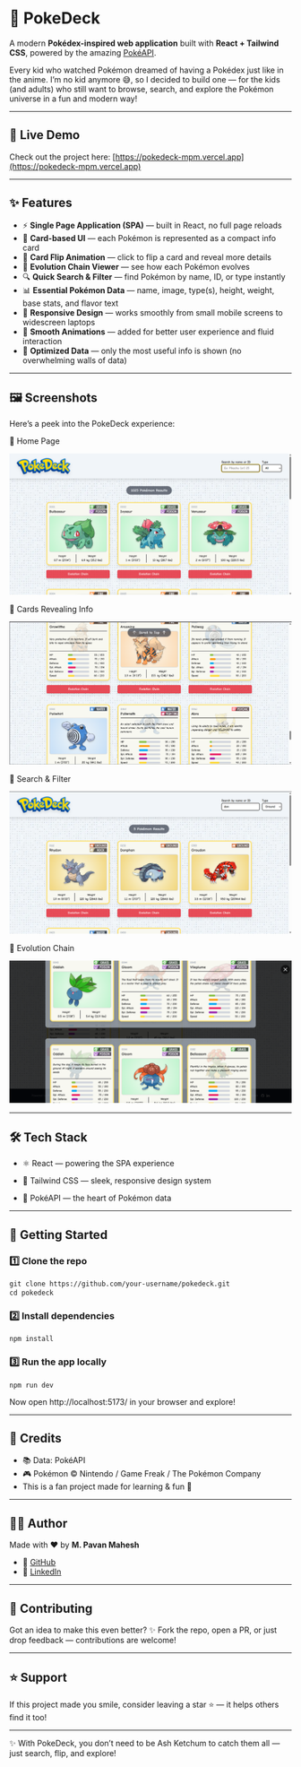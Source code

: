 # 📖 PokeDeck

A modern **Pokédex-inspired web application** built with **React + Tailwind CSS**, powered by the amazing [PokéAPI](https://pokeapi.co/).

Every kid who watched Pokémon dreamed of having a Pokédex just like in the anime. I’m no kid anymore 😅, so I decided to build one — for the kids (and adults) who still want to browse, search, and explore the Pokémon universe in a fun and modern way!

---

## 🚀 Live Demo

Check out the project here: [https://pokedeck-mpm.vercel.app](https://pokedeck-mpm.vercel.app)

---

## ✨ Features

* ⚡ **Single Page Application (SPA)** — built in React, no full page reloads
* 🎴 **Card-based UI** — each Pokémon is represented as a compact info card
* 🔄 **Card Flip Animation** — click to flip a card and reveal more details
* 🧬 **Evolution Chain Viewer** — see how each Pokémon evolves
* 🔍 **Quick Search & Filter** — find Pokémon by name, ID, or type instantly
* 📊 **Essential Pokémon Data** — name, image, type(s), height, weight, base stats, and flavor text
* 📱 **Responsive Design** — works smoothly from small mobile screens to widescreen laptops
* 🎨 **Smooth Animations** — added for better user experience and fluid interaction
* 🚀 **Optimized Data** — only the most useful info is shown (no overwhelming walls of data)

---

## 🖼️ Screenshots

Here’s a peek into the PokeDeck experience:

🔹 Home Page

![Home Page](docs/screenshots/home.png)

🔹 Cards Revealing Info

![Cards Revealing Info](docs/screenshots/cards-flip.png)

🔹 Search & Filter

![Search & Filter](docs/screenshots/search-and-filter.png)


🔹 Evolution Chain

![Evolution Chain](docs/screenshots/evolution-chain.png)

---

## 🛠️ Tech Stack

* ⚛️ React — powering the SPA experience

* 🎨 Tailwind CSS — sleek, responsive design system

* 🎲 PokéAPI — the heart of Pokémon data

---

## 🚀 Getting Started

### 1️⃣ Clone the repo

```
git clone https://github.com/your-username/pokedeck.git
cd pokedeck
```

### 2️⃣ Install dependencies

```
npm install
```

### 3️⃣ Run the app locally

```
npm run dev
```

Now open http://localhost:5173/ in your browser and explore!

---

## 🙏 Credits

* 📚 Data: PokéAPI
* 🎮 Pokémon © Nintendo / Game Freak / The Pokémon Company
* This is a fan project made for learning & fun 🌟

---

## 👨‍💻 Author

Made with ❤️ by **M. Pavan Mahesh**

* 🐙 [GitHub](https://github.com/Pavan-Mahesh)
* 💼 [LinkedIn](https://linkedin.com/in/mukkamula-pavan-mahesh)

---

## 🤝 Contributing

Got an idea to make this even better?
✨ Fork the repo, open a PR, or just drop feedback — contributions are welcome!

---

## ⭐ Support

If this project made you smile, consider leaving a star ⭐ — it helps others find it too!

---

✨ With PokeDeck, you don’t need to be Ash Ketchum to catch them all — just search, flip, and explore!